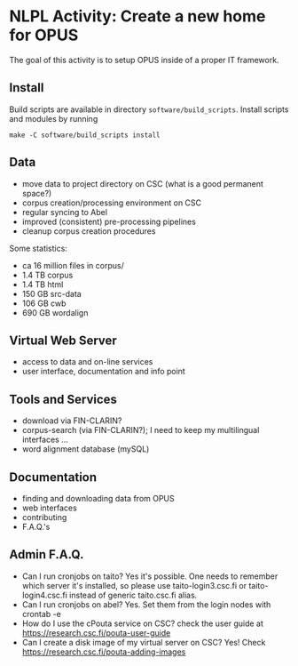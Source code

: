# NLPL Activity: Create a new home for OPUS #

The goal of this activity is to setup OPUS inside of a proper IT framework.


## Install ##

Build scripts are available in directory `software/build_scripts`.
Install scripts and modules by running

~~~~
make -C software/build_scripts install
~~~~


## Data ##

* move data to project directory on CSC (what is a good permanent space?)
* corpus creation/processing environment on CSC
* regular syncing to Abel
* improved (consistent) pre-processing pipelines
* cleanup corpus creation procedures

Some statistics:

* ca 16 million files in corpus/
* 1.4 TB  corpus
* 1.4 TB  html
* 150 GB  src-data
* 106 GB  cwb
* 690 GB  wordalign


## Virtual Web Server ##

* access to data and on-line services
* user interface, documentation and info point

## Tools and Services ##

* download via FIN-CLARIN?
* corpus-search (via FIN-CLARIN?); I need to keep my multilingual interfaces ...
* word alignment database (mySQL)

## Documentation ##

* finding and downloading data from OPUS
* web interfaces
* contributing
* F.A.Q.'s

## Admin F.A.Q. ##

 * Can I run cronjobs on taito? Yes it's possible. One needs to remember which server it's installed, so please use taito-login3.csc.fi or taito-login4.csc.fi instead of generic taito.csc.fi alias.
 * Can I run cronjobs on abel? Yes. Set them from the login nodes with crontab -e
 * How do I use the cPouta service on CSC? check the user guide at https://research.csc.fi/pouta-user-guide
 * Can I create a disk image of my virtual server on CSC? Yes! Check https://research.csc.fi/pouta-adding-images